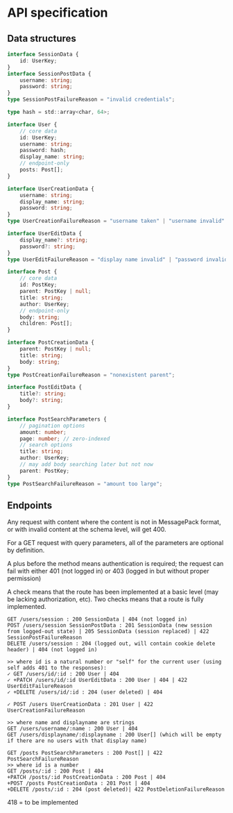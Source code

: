 # API specification

## Data structures

```ts
interface SessionData {
	id: UserKey;
}
interface SessionPostData {
	username: string;
	password: string;
}
type SessionPostFailureReason = "invalid credentials";

type hash = std::array<char, 64>;

interface User {
	// core data
	id: UserKey;
	username: string;
	password: hash;
	display_name: string;
	// endpoint-only
	posts: Post[];
}

interface UserCreationData {
	username: string;
	display_name: string;
	password: string;
}
type UserCreationFailureReason = "username taken" | "username invalid" | "display name invalid" | "password invalid";

interface UserEditData {
	display_name?: string;
	password?: string;
}
type UserEditFailureReason = "display name invalid" | "password invalid";

interface Post {
	// core data
	id: PostKey;
	parent: PostKey | null;
	title: string;
	author: UserKey;
	// endpoint-only
	body: string;
	children: Post[];
}

interface PostCreationData {
	parent: PostKey | null;
	title: string;
	body: string;
}
type PostCreationFailureReason = "nonexistent parent";

interface PostEditData {
	title?: string;
	body?: string;
}

interface PostSearchParameters {
	// pagination options
	amount: number;
	page: number; // zero-indexed
	// search options
	title: string;
	author: UserKey;
	// may add body searching later but not now
	parent: PostKey;
}
type PostSearchFailureReason = "amount too large";
```

## Endpoints

Any request with content where the content is not in MessagePack format, or with invalid content at the schema level, will get 400.

For a GET request with query parameters, all of the parameters are optional by definition.

A plus before the method means authentication is required; the request can fail with either 401 (not logged in) or 403 (logged in but without proper permission)

A check means that the route has been implemented at a basic level (may be lacking authorization, etc). Two checks means that a route is fully implemented.

```
GET /users/session : 200 SessionData | 404 (not logged in)
POST /users/session SessionPostData : 201 SessionData (new session from logged-out state) | 205 SessionData (session replaced) | 422 SessionPostFailureReason
DELETE /users/session : 204 (logged out, will contain cookie delete header) | 404 (not logged in)

>> where id is a natural number or "self" for the current user (using self adds 401 to the responses):
✓ GET /users/id/:id : 200 User | 404
✓ +PATCH /users/id/:id UserEditData : 200 User | 404 | 422 UserEditFailureReason
✓ +DELETE /users/id/:id : 204 (user deleted) | 404

✓ POST /users UserCreationData : 201 User | 422 UserCreationFailureReason

>> where name and displayname are strings
GET /users/username/:name : 200 User | 404
GET /users/displayname/:displayname : 200 User[] (which will be empty if there are no users with that display name)

GET /posts PostSearchParameters : 200 Post[] | 422 PostSearchFailureReason
>> where id is a number
GET /posts/:id : 200 Post | 404
+PATCH /posts/:id PostCreationData : 200 Post | 404
+POST /posts PostCreationData : 201 Post | 404
+DELETE /posts/:id : 204 (post deleted)| 422 PostDeletionFailureReason
```

418 = to be implemented
